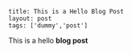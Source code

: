 ```
title: This is a Hello Blog Post
layout: post
tags: ['dummy','post']
```

This is a hello **blog post**